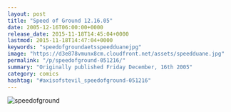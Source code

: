 ```yaml
---
layout: post
title: "Speed of Ground 12.16.05"
date: 2005-12-16T06:00:00+0000
release_date: 2015-11-18T14:45:04+0000
lastmod: 2015-11-18T14:47:04+0000
keywords: "speedofgroundaetsspeedduanejpg"
image: "https://d3e878vmunx8cm.cloudfront.net/assets/speedduane.jpg"
permalink: "/p/speedofground-051216/"
summary: "Originally published Friday December, 16th 2005"
category: comics
hashtag: "#axisofstevil_speedofground-051216"
---
```


![speedofground](https://d3e878vmunx8cm.cloudfront.net/assets/speedduane.jpg)
